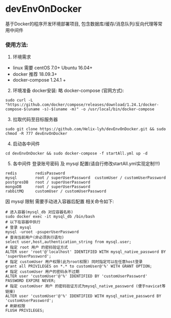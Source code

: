 # devEnvOnDocker
基于Docker的程序开发环境部署项目, 包含数据库/缓存/消息队列/反向代理等常用中间件

### 使用方法:
1. 环境需求
- linux 需要 centOS 7.0+ Ubuntu 16.04+
- docker 推荐 18.09.3+
- docker-compose 1.24.1 + 

2. 环境准备
docker安装: 略
docker-compose (官网方式):
```
sudo curl -L "https://github.com/docker/compose/releases/download/1.24.1/docker-compose-$(uname -s)-$(uname -m)" -o /usr/local/bin/docker-compose
```
3. 拉取代码至目标服务器
```
sudo git clone https://github.com/Helix-lyh/devEnvOnDocker.git && sudo chmod -R 777 devEnvOnDocker
```

4. 启动各中间件
```
cd devEnvOnDocker && sudo docker-compose -f startAll.yml up -d
```

5. 各中间件 登录账号密码 及 mysql 配置(请自行修改startAll.yml实现定制!!!)
```
redis        redisPassword
mysql        root / superUserPassword  customUser / customUserPassword
postgresDB   root / superUserPassword
mongoDB      root / superUserPassword
rabbitMQ     customUser / customUserPassword
```
因 mysql 限制 需要手动进入容器后配置 相关命令如下:
```
# 进入容器(mysql_db 对应容器名称)
sudo docker exec -it mysql_db /bin/bash
# 以下在容器中执行
# 登录 mysql 
mysql -uroot -psuperUserPassword
# 查询当前用户(非必须执行语句)
select user,host,authentication_string from mysql.user;
# 指定 root 用户 的密码验证方式
ALTER user 'root'@'localhost' IDENTIFIED WITH mysql_native_password BY 'superUserPassword';
# 指定 customUser 用户权限(此为root权限) 同时指定可以在任意host登录
grant all PRIVILEGES on *.* to customUser@'%' WITH GRANT OPTION;
# 指定 customUser 用户的密码永不过期
ALTER user 'customUser'@'%' IDENTIFIED BY 'customUserPassword' PASSWORD EXPIRE NEVER;
# 指定 customUser 用户 的密码验证方式为mysql_native_password (便于navicat等链接)
ALTER user 'customUser'@'%' IDENTIFIED WITH mysql_native_password BY 'customUserPassword';
# 刷新权限
FLUSH PRIVILEGES;
```
